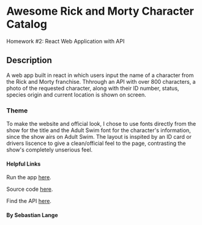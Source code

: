 # Awesome Rick and Morty Character Catalog

Homework #2: React Web Application with API

## Description

A web app built in react in which users input the name of a character from the Rick and Morty franchise. Thhrough an API with over 800 characters, a photo of the requested character, along with their ID number, status, species origin and current location is shown on screen.

### Theme

To make the website and official look, I chose to use fonts directly from the show for the title and the Adult Swim font for the character's information, since the show airs on Adult Swim. The layout is inspited by an ID card or drivers liscence to give a clean/official feel to the page, contrasting the show's completely unserious feel. 

#### Helpful Links

Run the app [here](https://3kcd2c.csb.app/).

Source code [here](https://codesandbox.io/p/sandbox/rick-and-morty-api-dictionary-3kcd2c).

Find the API [here](https://rickandmortyapi.com/).



#### By Sebastian Lange
